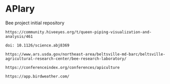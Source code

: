 # APIary
Bee project initial repository

```https://community.hiveeyes.org/t/queen-piping-visualization-and-analysis/461```

```doi: 10.1126/science.abj8369```

```https://www.ars.usda.gov/northeast-area/beltsville-md-barc/beltsville-agricultural-research-center/bee-research-laboratory/```

```https://conferenceindex.org/conferences/apiculture```

```https://app.birdweather.com/```
